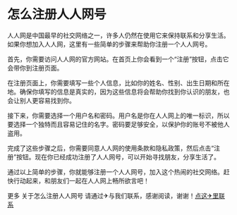 # 怎么注册人人网号

人人网是中国最早的社交网络之一，许多人仍然在使用它来保持联系和分享生活。如果你想加入人人网，这里有一些简单的步骤来帮助你注册一个人人网号。

首先，你需要访问人人网的官方网站。在首页上你会看到一个“注册”按钮，点击它会带你到注册页面。

在注册页面上，你需要填写一些个人信息，比如你的姓名、性别、出生日期和所在地。确保你填写的信息是真实的，因为这些信息将会帮助你找到你认识的朋友，也会让别人更容易找到你。

接下来，你需要选择一个用户名和密码。用户名是你在人人网上的唯一标识，所以要选择一个独特而且容易记住的名字。密码要足够安全，以保护你的账号不被他人盗用。

完成了这些步骤之后，你需要同意人人网的使用条款和隐私政策，然后点击“注册”按钮。现在你已经成功注册了人人网号，可以开始寻找朋友，分享生活了。

通过以上简单的步骤，你就能够注册一个人人网号，加入这个热闹的社交网络。赶快行动起来，和朋友们一起在人人网上畅所欲言吧！

更多 关于怎么注册人人网号 请通过✈与我们联系，感谢阅读，谢谢！[点这✈里联系](https://b.k02.cc)